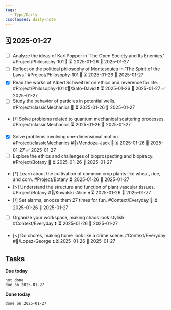 ```yaml
---
tags:
  - Type/Daily
cssclasses: daily-note
---
```


## 🗓️ 2025-01-27

- [ ] Analyze the ideas of Karl Popper in 'The Open Society and Its Enemies.' #Project/Philosophy-101 🔺 ⏳ 2025-01-26 📅 2025-01-27
- [ ] Reflect on the political philosophy of Montesquieu in 'The Spirit of the Laws.' #Project/Philosophy-101 🔽 ⏳ 2025-01-26 📅 2025-01-27
- [x] Read the works of Albert Schweitzer on ethics and reverence for life. #Project/Philosophy-101 #👤/Sato-David ⏬ ⏳ 2025-01-26 📅 2025-01-27 ✅ 2025-01-27
- [ ] Study the behavior of particles in potential wells. #Project/classicMechanics 🔼 ⏳ 2025-01-26 📅 2025-01-27
- [/] Solve problems related to quantum mechanical scattering processes. #Project/classicMechanics ⏳ 2025-01-26 📅 2025-01-27
- [x] Solve problems involving one-dimensional motion. #Project/classicMechanics #👤/Mendoza-Jack 🔺 ⏳ 2025-01-26 📅 2025-01-27 ✅ 2025-01-27
- [ ] Explore the ethics and challenges of bioprospecting and biopiracy. #Project/Botany 🔽 ⏳ 2025-01-26 📅 2025-01-27
- [*] Learn about the cultivation of common crop plants like wheat, rice, and corn. #Project/Botany ⏳ 2025-01-26 📅 2025-01-27
- [>] Understand the structure and function of plant vascular tissues. #Project/Botany #👤/Kowalski-Alice ⏫ ⏳ 2025-01-26 📅 2025-01-27
- [/] Set alarms, snooze them 27 times for fun. #Context/Everyday 🔼 ⏳ 2025-01-26 📅 2025-01-27
- [ ] Organize your workspace, making chaos look stylish. #Context/Everyday ⏬ ⏳ 2025-01-26 📅 2025-01-27
- [<] Do chores, making home look like a crime scene. #Context/Everyday #👤/Lopez-George ⏫ ⏳ 2025-01-26 📅 2025-01-27

## Tasks

**Due today**

```tasks
not done
due on 2025-01-27
```

**Done today**

```tasks
done on 2025-01-27
```
            